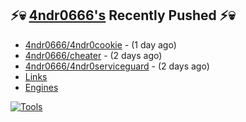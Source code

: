 ## ⚡💀 <a href="https://4ndr0666.github.io/4ndr0site" target="_blank">4ndr0666's</a> Recently Pushed ⚡💀


- [4ndr0666/4ndr0cookie](https://github.com/4ndr0666/4ndr0cookie) - (1 day ago)
- [4ndr0666/cheater](https://github.com/4ndr0666/cheater) - (2 days ago)
- [4ndr0666/4ndr0serviceguard](https://github.com/4ndr0666/4ndr0serviceguard) - (2 days ago)
- [Links](https://github.com/4ndr0666/Links/blob/main/README.md)        
- [Engines](https://github.com/hoothin/SearchJumper/discussions/73)    

[![Tools](https://skillicons.dev/icons?i=go,py,react,nextjs,git,linux,bash,neovim&theme=dark&perline=18)](https://skillicons.dev)

